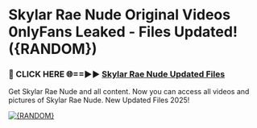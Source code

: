 # Skylar Rae Nude Original Videos 0nlyFans Leaked - Files Updated! ({RANDOM})

<h3>🔴 CLICK HERE 🌐==►► <a href="https://betterlinks.top/A2PfLJ" rel="nofollow">Skylar Rae Nude Updated Files</a></h3>

Get Skylar Rae Nude and all content. Now you can access all videos and pictures of Skylar Rae Nude. New Updated Files 2025!

[![{RANDOM}](https://i.imgur.com/ppqm5kG.gif)](https://betterlinks.top/A2PfLJ)